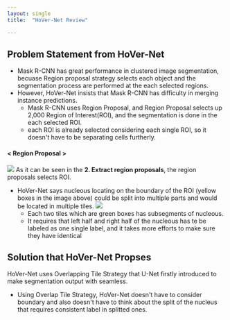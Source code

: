 ```yaml
---
layout: single
title:  "HoVer-Net Review"

---
```


## Problem Statement from HoVer-Net
- Mask R-CNN has great performance in clustered image segmentation, becuase Region proposal strategy selects each object and the segmentation process are performed at the each selected regions.
- However, HoVer-Net insists that Mask R-CNN has difficulty in merging instance predictions.
    - Mask R-CNN uses Region Proposal, and Region Proposal selects up 2,000 Region of Interest(ROI), and the segmentation is done in the each selected ROI. 
    - each ROI is already selected considering each single ROI, so it doesn't have to be separating cells furtherly.
      
 #### < Region Proposal >
![](https://velog.velcdn.com/images/greenyjwk/post/e2277f20-0506-448c-8843-b1e5d4869c8c/image.jpg)
As it can be seen in the **2. Extract region proposals**, the region proposals selects ROI.

- HoVer-Net says nucleous locating on the boundary of the ROI (yellow boxes in the image above) could be split into multiple parts and would be located in multiple tiles. 
  ![](https://velog.velcdn.com/images/greenyjwk/post/75cd55e9-c74b-4660-8685-bce9eef5ff64/image.jpg)
	- Each two tiles which are green boxes has subsegments of nucleous.
    - It requires that left half and right half of the nucleous has te be labeled as one single label, and it takes more efforts to make sure they have identical 



## Solution that HoVer-Net Propses


HoVer-Net uses Overlapping Tile Strategy that U-Net firstly introduced to make segmentation output with seamless.

- Using Overlap Tile Strategy, HoVer-Net doesn't have to consider boundary and also doesn't have to think about the split of the nucleus that requires consistent label in splitted ones.